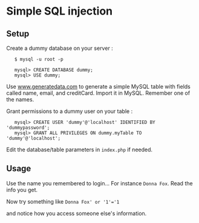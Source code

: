 Simple SQL injection
====================

Setup
-----

Create a dummy database on your server :

```
   $ mysql -u root -p

   mysql> CREATE DATABASE dummy;
   mysql> USE dummy;
```

Use www.generatedata.com to generate a simple MySQL table with fields called name, email, and creditCard. Import it in MySQL. Remember one of the names.

Grant permissions to a dummy user on your table :

```
   mysql> CREATE USER 'dummy'@'localhost' IDENTIFIED BY 'dummypassword';
   mysql> GRANT ALL PRIVILEGES ON dummy.myTable TO 'dummy'@'localhost';
```

Edit the database/table parameters in `index.php` if needed.

Usage
-----

Use the name you remembered to login... For instance `Donna Fox`. Read the
info you get.


Now try something like `Donna Fox' or '1'='1`

and notice how you access someone else's information.

